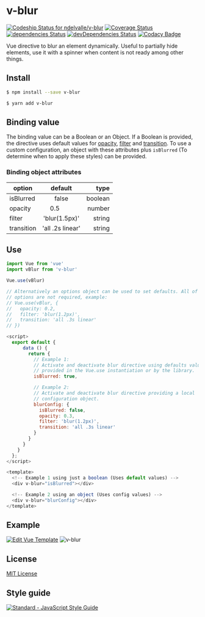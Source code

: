 # v-blur

[ ![Codeship Status for ndelvalle/v-blur](https://app.codeship.com/projects/3a56b780-4639-0135-c530-069e5644f905/status?branch=master)](https://app.codeship.com/projects/231348)
[![Coverage Status](https://coveralls.io/repos/github/ndelvalle/v-blur/badge.svg?branch=master)](https://coveralls.io/github/ndelvalle/v-blur?branch=master)
[![dependencies Status](https://david-dm.org/ndelvalle/v-blur/status.svg)](https://david-dm.org/ndelvalle/v-blur)
[![devDependencies Status](https://david-dm.org/ndelvalle/v-blur/dev-status.svg)](https://david-dm.org/ndelvalle/v-blur?type=dev)
[![Codacy Badge](https://api.codacy.com/project/badge/Grade/4b151e093b7e44ffbb660a84381d84ed)](https://www.codacy.com/app/ndelvalle/v-blur?utm_source=github.com&amp;utm_medium=referral&amp;utm_content=ndelvalle/v-blur&amp;utm_campaign=Badge_Grade)

Vue directive to blur an element dynamically. Useful to partially hide elements, use it with a spinner when content is not ready among other things.

## Install

```bash
$ npm install --save v-blur
```

```bash
$ yarn add v-blur
```
## Binding value

The binding value can be a Boolean or an Object. If a Boolean is provided, the directive uses default values for [opacity](https://www.w3schools.com/cssref/css3_pr_opacity.asp), [filter](https://www.w3schools.com/jsref/prop_style_filter.asp) and [transition](https://www.w3schools.com/jsref/prop_style_transition.asp). To use a custom configuration, an object with these attributes plus `isBlurred` (To determine when to apply these styles) can be provided.

### Binding object attributes

| option     | default          | type   |
| -----------|:----------------:| ------:|
| isBlurred  | false            | boolean|
| opacity    | 0.5              | number |
| filter     | 'blur(1.5px)'    | string |
| transition | 'all .2s linear' | string |

## Use

```js
import Vue from 'vue'
import vBlur from 'v-blur'

Vue.use(vBlur)

// Alternatively an options object can be used to set defaults. All of these
// options are not required, example:
// Vue.use(vBlur, {
//   opacity: 0.2,
//   filter: 'blur(1.2px)',
//   transition: 'all .3s linear'
// })

```

```js
<script>
  export default {
      data () {
        return {
          // Example 1:
          // Activate and deactivate blur directive using defaults values
          // provided in the Vue.use instantiation or by the library.
          isBlurred: true,

          // Example 2:
          // Activate and deactivate blur directive providing a local
          // configuration object.
          blurConfig: {
            isBlurred: false,
            opacity: 0.3,
            filter: 'blur(1.2px)',
            transition: 'all .3s linear'
          }
        }
      }
    }
  };
</script>

<template>
  <!-- Example 1 using just a boolean (Uses default values) -->
  <div v-blur="isBlurred"></div>

  <!-- Example 2 using an object (Uses config values) -->
  <div v-blur="blurConfig"></div>
</template>
```

## Example
[![Edit Vue Template](https://codesandbox.io/static/img/play-codesandbox.svg)](https://codesandbox.io/s/823o069zoj?module=%2Fsrc%2Fcomponents%2FHelloWorld.vue)
![v-blur](https://raw.githubusercontent.com/ndelvalle/v-blur/master/v-blur-image.png)

## License
[MIT License](https://github.com/ndelvalle/v-blur/blob/master/LICENSE)

## Style guide
[![Standard - JavaScript Style Guide](https://cdn.rawgit.com/feross/standard/master/badge.svg)](https://github.com/feross/standard)
